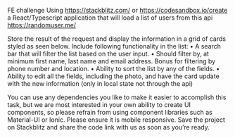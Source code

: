 FE challenge
Using https://stackblitz.com/ or https://codesandbox.io/​create a React/Typescript application that will load a list of users from this api https://randomuser.me/

Store the result of the request and display the information in a grid of cards styled as seen below.
Include following functionality in the list:
• A search bar that will filter the list based on the user input.
• Should filter by, at minimum first name, last name and email address. Bonus for
filtering by phone number and location.
• Ability to sort the list by any of the fields.
• Ability to edit all the fields, including the photo, and have the card update with
the new information (only in local state not through the api)

You can use any dependencies you like to make it easier to accomplish this task, but we are most interested in your own ability to create UI components, so please refrain from using component libraries such as Material-UI or Ionic. Please ensure it is mobile responsive. Save the project on Stackblitz and share the code link with us as soon as you’re ready.
